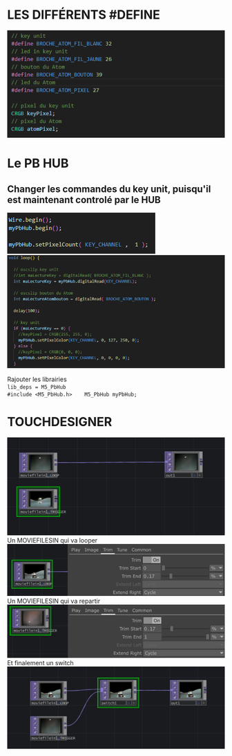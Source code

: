 # LES DIFFÉRENTS #DEFINE
![screenshot1](https://github.com/Jadoooooou/582-531-COURS7-GR2/blob/main/COMPREHENSION_medias/1.png)  

# Le PB HUB  

## Changer les commandes du key unit, puisqu'il est maintenant controlé par le HUB   
![screenshot1](https://github.com/Jadoooooou/582-531-COURS7-GR2/blob/main/COMPREHENSION_medias/2.png) 
![screenshot1](https://github.com/Jadoooooou/582-531-COURS7-GR2/blob/main/COMPREHENSION_medias/3.png)  

Rajouter les librairies   
`lib_deps =
    M5_PbHub
`   
`#include <M5_PbHub.h>   
M5_PbHub myPbHub;
`   
# TOUCHDESIGNER   
![screenshot1](https://github.com/Jadoooooou/582-531-COURS7-GR2/blob/main/COMPREHENSION_medias/4.png)  
Un MOVIEFILESIN qui va looper   
![screenshot1](https://github.com/Jadoooooou/582-531-COURS7-GR2/blob/main/COMPREHENSION_medias/5.png)  
Un MOVIEFILESIN qui va repartir   
![screenshot1](https://github.com/Jadoooooou/582-531-COURS7-GR2/blob/main/COMPREHENSION_medias/6.png)  
Et finalement un switch
![screenshot1](https://github.com/Jadoooooou/582-531-COURS7-GR2/blob/main/COMPREHENSION_medias/7.png)  
